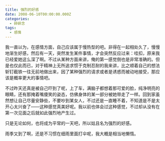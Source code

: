 ```yaml
---
title: 强烈的好感
date: 2008-06-10T00:00:00.000Z
categories:
  - 碎碎念
tags:
  - 感情
---
```


我一直以为，在感情方面，自己应该属于慢热型的吧。非得在一起相处久了，慢慢地渐生好感，然后有一天，突然发生某件事情，才会突然反应过来：哇扣，原来我已经爱她这么深了啊。不过从某种方面来讲，俺的第一感觉倒也是非常准确的。但是也仅此而已，对于精神上无所追求惯于克制忍耐的我来讲，比之顺着自己的想法斩钉截铁一往无前地做出来，因了某种强烈的请求或者是诱惑而被动地接受，那应该是概率更大的事情吧。

不过昨天还真是被自己吓到了呢，上了车，满脑子都想着那可爱的脸，纯净明亮的眼睛，还有那掩着嘴傻笑的姿态，仿佛身体的某一部分被她带走了一样。回到家虽然想让自己尽量安静些，不要吵到某女人，不过还是一直睡不着，不知道是不是太开心太兴奋了——这种感觉真美好呢。我以前也体会过这种感觉，不过却从没有在第一次见面之后就如此强烈地产生过。

只是无论如何，也将成为平常的一天吧，所以姑且名为强烈的好感。

雨季又到了啊，还是不习惯在细雨里面打伞呢，我大概是相当地懒惰。
